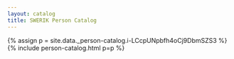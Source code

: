 ```yaml
---
layout: catalog
title: SWERIK Person Catalog
---
```

{% assign p = site.data._person-catalog.i-LCcpUNpbfh4oCj9DbmSZS3 %}
{% include person-catalog.html p=p %}

